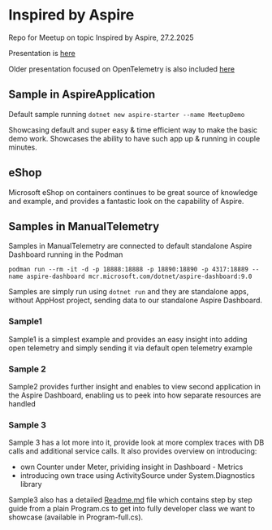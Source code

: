 # Inspired by Aspire

Repo for Meetup on topic Inspired by Aspire, 27.2.2025

Presentation is [here](https://github.com/frno10/InspiredByAspire/blob/main/Inspired%20by%20Aspire%20NEW.pdf)

Older presentation focused on OpenTelemetry is also included [here](https://github.com/frno10/InspiredByAspire/blob/main/Code%20%26%20Coffee%20-%20OpenTelemetry.pdf)

## Sample in AspireApplication

Default sample running `dotnet new aspire-starter --name MeetupDemo`

Showcasing default and super easy & time efficient way to make the basic demo work.
Showcases the ability to have such app up & running in couple minutes.

## eShop

Microsoft eShop on containers continues to be great source of knowledge and example, and provides a fantastic look on the capability of Aspire.

## Samples in ManualTelemetry

Samples in ManualTelemetry are connected to default standalone Aspire Dashboard running in the Podman

```
podman run --rm -it -d -p 18888:18888 -p 18890:18890 -p 4317:18889 --name aspire-dashboard mcr.microsoft.com/dotnet/aspire-dashboard:9.0
```

Samples are simply run using `dotnet run` and they are standalone apps, without AppHost project, sending data to our standalone Aspire Dashboard.

### Sample1

Sample1 is a simplest example and provides an easy insight into adding open telemetry and simply sending it via default open telemetry example

### Sample 2

Sample2 provides further insight and enables to view second application in the Aspire Dashboard, enabling us to peek into how separate resources are handled

### Sample 3

Sample 3 has a lot more into it, provide look at more complex traces with DB calls and additional service calls.
It also provides overview on introducing:

- own Counter under Meter, prividing insight in Dashboard - Metrics
- introducing own trace using ActivitySource under System.Diagnostics library

Sample3 also has a detailed [Readme.md](https://github.com/frno10/InspiredByAspire/blob/main/ManualTelemetry/sample3/MinimalApiMeetupDemo/Readme.md) file which contains step by step guide from a plain Program.cs to get into fully developer class we want to showcase (available in Program-full.cs).
